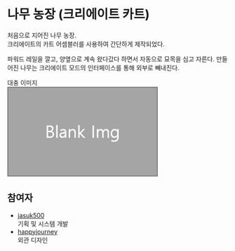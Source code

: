# 나무 농장 (크리에이트 카트)

처음으로 지어진 나무 농장.  
크리에이트의 카트 어셈블러를 사용하여 간단하게 제작되었다.  

파워드 레일을 깔고, 양옆으로 계속 왔다갔다 하면서 자동으로 묘목을 심고 자른다. 
만들어진 나무는 크리에이트 모드의 인터페이스를 통해 외부로 빼내진다.

대충 이미지  
![이미지](../../asset/blank_img.png)

## 참여자

- [jasuk500](../members/jasuk500.md)  
기획 및 시스템 개발
- [happyjourney](../members/happyjourney.md)  
외관 디자인